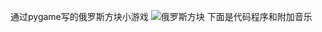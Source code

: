 通过pygame写的俄罗斯方块小游戏
![俄罗斯方块](https://github.com/kangjiehang/computational-physics_N2015301020076/blob/master/%E4%BF%84%E7%BD%97%E6%96%AF%E6%96%B9%E5%9D%97.gif)
下面是代码程序和附加音乐
[]()
